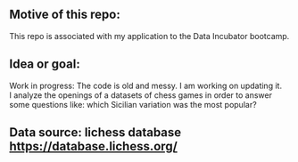 ## Motive of this repo:
This repo is associated with my application to the Data Incubator bootcamp. 

## Idea or goal:
Work in progress: The code is old and messy. I am working on updating it. </br>
I analyze the openings of a datasets of chess games in order to answer some questions like: which Sicilian variation was the most popular?

## Data source: lichess database https://database.lichess.org/

